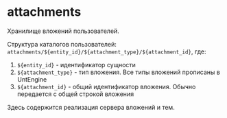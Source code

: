 # attachments
Хранилище вложений пользователей.

Структура каталогов пользователей: `attachments/${entity_id}/${attachment_type}/${attachment_id}`, где:

1. `${entity_id}` - идентификатор сущности
2. `${attachment_type}` - тип вложения. Все типы вложений прописаны в UntEngine
3. `${attachment_id}` - общий идентификатор вложения. Обычно передается с общей строкой вложения

Здесь содержится реализация сервера вложений и тем.
